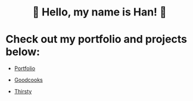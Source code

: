 <div id="header" align="center">
  <h1>🌻 Hello, my name is Han! 🌻 </h1>
</div>

# Check out my portfolio and projects below:

  * [Portfolio](haaannn123.github.io)
    
  * [Goodcooks](https://greatcooks-social-app.onrender.com)
    
  * [Thirsty](https://thirsty-stores.onrender.com)

<!---
haaannn123/haaannn123 is a ✨ special ✨ repository because its `README.md` (this file) appears on your GitHub profile.
You can click the Preview link to take a look at your changes.
--->
